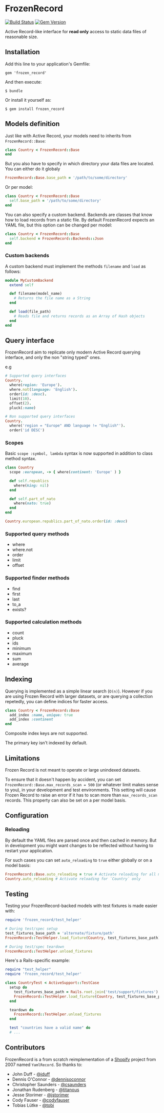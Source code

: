 # FrozenRecord

[![Build Status](https://secure.travis-ci.org/byroot/frozen_record.svg)](http://travis-ci.org/byroot/frozen_record)
[![Gem Version](https://badge.fury.io/rb/frozen_record.svg)](http://badge.fury.io/rb/frozen_record)

Active Record-like interface for **read only** access to static data files of reasonable size.

## Installation

Add this line to your application's Gemfile:

    gem 'frozen_record'

And then execute:

    $ bundle

Or install it yourself as:

    $ gem install frozen_record

## Models definition

Just like with Active Record, your models need to inherits from `FrozenRecord::Base`:

```ruby
class Country < FrozenRecord::Base
end
```

But you also have to specify in which directory your data files are located.
You can either do it globaly

```ruby
FrozenRecord::Base.base_path = '/path/to/some/directory'
```

Or per model:
```ruby
class Country < FrozenRecord::Base
  self.base_path = '/path/to/some/directory'
end
```

You can also specify a custom backend. Backends are classes that know how to
load records from a static file. By default FrozenRecord expects an YAML file,
but this option can be changed per model:

```ruby
class Country < FrozenRecord::Base
  self.backend = FrozenRecord::Backends::Json
end
```

### Custom backends

A custom backend must implement the methods `filename` and `load` as follows:

```ruby
module MyCustomBackend
  extend self

  def filename(model_name)
    # Returns the file name as a String
  end

  def load(file_path)
    # Reads file and returns records as an Array of Hash objects
  end
end
```

## Query interface

FrozenRecord aim to replicate only modern Active Record querying interface, and only the non "string typed" ones.

e.g
```ruby
# Supported query interfaces
Country.
  where(region: 'Europe').
  where.not(language: 'English').
  order(id: :desc).
  limit(10).
  offset(2).
  pluck(:name)

# Non supported query interfaces
Country.
  where('region = "Europe" AND language != "English"').
  order('id DESC')
```

### Scopes

Basic `scope :symbol, lambda` syntax is now supported in addition to class method syntax.

```ruby
class Country
  scope :european, -> { where(continent: 'Europe' ) }

  def self.republics
    where(king: nil)
  end

  def self.part_of_nato
    where(nato: true)
  end
end

Country.european.republics.part_of_nato.order(id: :desc)
```

### Supported query methods

  - where
  - where.not
  - order
  - limit
  - offset

### Supported finder methods

  - find
  - first
  - last
  - to_a
  - exists?

### Supported calculation methods

  - count
  - pluck
  - ids
  - minimum
  - maximum
  - sum
  - average


## Indexing

Querying is implemented as a simple linear search (`O(n)`). However if you are using Frozen Record with larger datasets, or are querying
a collection repetedly, you can define indices for faster access.

```ruby
class Country < FrozenRecord::Base
  add_index :name, unique: true
  add_index :continent
end
```

Composite index keys are not supported.

The primary key isn't indexed by default.

## Limitations

Frozen Record is not meant to operate or large unindexed datasets.

To ensure that it doesn't happen by accident, you can set `FrozenRecord::Base.max_records_scan = 500` (or whatever limit makes sense to you), in your development and test environments.
This setting will cause Frozen Record to raise an error if it has to scan more than `max_records_scan` records. This property can also be set on a per model basis.

## Configuration

### Reloading

By default the YAML files are parsed once and then cached in memory. But in development you might want changes to be reflected without having to restart your application.

For such cases you can set `auto_reloading` to `true` either globally or on a model basis:

```ruby
FrozenRecord::Base.auto_reloading = true # Activate reloading for all models
Country.auto_reloading # Activate reloading for `Country` only
```

## Testing

Testing your FrozenRecord-backed models with test fixtures is made easier with:

```ruby
require 'frozen_record/test_helper'

# During test/spec setup
test_fixtures_base_path = 'alternate/fixture/path'
FrozenRecord::TestHelper.load_fixture(Country, test_fixtures_base_path)

# During test/spec teardown
FrozenRecord::TestHelper.unload_fixtures
```

Here's a Rails-specific example:

```ruby
require "test_helper"
require 'frozen_record/test_helper'

class CountryTest < ActiveSupport::TestCase
  setup do
    test_fixtures_base_path = Rails.root.join('test/support/fixtures')
    FrozenRecord::TestHelper.load_fixture(Country, test_fixtures_base_path)
  end

  teardown do
    FrozenRecord::TestHelper.unload_fixtures
  end

  test "countries have a valid name" do
  # ...
```

## Contributors

FrozenRecord is a from scratch reimplementation of a [Shopify](https://github.com/Shopify) project from 2007 named `YamlRecord`.
So thanks to:

  - John Duff - [@jduff](https://github.com/jduff)
  - Dennis O'Connor - [@dennisoconnor](https://github.com/dennisoconnor)
  - Christopher Saunders - [@csaunders](https://github.com/csaunders)
  - Jonathan Rudenberg - [@titanous](https://github.com/titanous)
  - Jesse Storimer - [@jstorimer](https://github.com/jstorimer)
  - Cody Fauser - [@codyfauser](https://github.com/codyfauser)
  - Tobias Lütke - [@tobi](https://github.com/tobi)

